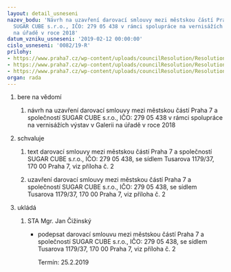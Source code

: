 ```yaml
---
layout: detail_usneseni
nazev_bodu: 'Návrh na uzavření darovací smlouvy mezi městskou částí Praha 7 a společností
  SUGAR CUBE s.r.o., IČO: 279 05 438 v rámci spolupráce na vernisážích výstav v Galerii
  na úřadě v roce 2018'
datum_vzniku_usneseni: '2019-02-12 00:00:00'
cislo_usneseni: '0082/19-R'
prilohy:
- https://www.praha7.cz/wp-content/uploads/councilResolution/Resolutions/30613/export/Duvodova_zprava_AL~430184.docx
- https://www.praha7.cz/wp-content/uploads/councilResolution/Resolutions/30613/export/darovaci_smlouva_Sugar_Cube_ok~430183.doc
- https://www.praha7.cz/wp-content/uploads/councilResolution/Resolutions/30613/export/export~430619.pdf
organ: rada
---
```

<ol id="urzList" class="urzList_view"><li class="urzClass1" id=""><span name="1">bere na vědomí</span><ol class="urzOlClass decimal "><li class="urzClass2" id="" style="text-align: left;"><span><p>návrh na uzavření darovací smlouvy mezi městskou částí Praha 7 a společností SUGAR CUBE s.r.o., IČO: 279 05 438 v rámci spolupráce na vernisážích výstav v Galerii na úřadě v roce 2018<br></p></span></li></ol></li><li class="urzClass1" id=""><span name="24">schvaluje</span><ol class="urzOlClass decimal " id=""><li class="urzClass2" id="" style="text-align: left;"><span><p>text darovací smlouvy mezi&nbsp;městskou částí Praha 7 a společností SUGAR CUBE s.r.o., IČO: 279 05 438, se sídlem Tusarova 1179/37, 170 00 Praha 7, viz příloha č. 2</p></span></li><li class="urzClass2" id="" style="text-align: left;"><span><p>uzavření darovací smlouvy mezi&nbsp;městskou částí Praha 7 a společností SUGAR CUBE s.r.o., IČO: 279 05 438, se sídlem Tusarova 1179/37, 170 00 Praha 7, viz příloha č. 2</p></span></li></ol></li><li class="urzClass1" id="urzUkoly"><span name="1">ukládá</span><ol class="urzOlClass"><li class="urzClass2"><span><p>STA Mgr. Jan Čižinský</p></span><ul class="urzUlClass"><li class="urzClass3"><span><p>podepsat darovací smlouvu mezi městskou částí Praha 7 a společností SUGAR CUBE s.r.o., IČO: 279 05 438, se sídlem Tusarova 1179/37, 170 00 Praha 7, viz příloha č. 2</p></span><span class="urzUkolTermin">  Termín:&nbsp;25.2.2019</span></li></ul></li></ol></li></ol>